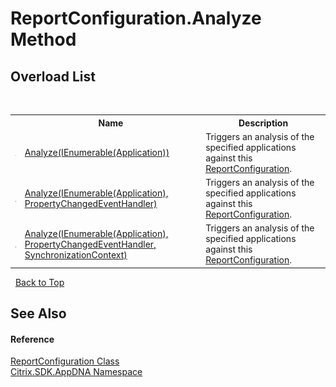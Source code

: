 # ReportConfiguration.Analyze Method 
 


## Overload List
&nbsp;<table><tr><th></th><th>Name</th><th>Description</th></tr><tr><td>![Public method](media/pubmethod.gif "Public method")</td><td><a href="M_Citrix_SDK_AppDNA_ReportConfiguration_Analyze">Analyze(IEnumerable(Application))</a></td><td>
Triggers an analysis of the specified applications against this <a href="T_Citrix_SDK_AppDNA_ReportConfiguration">ReportConfiguration</a>.</td></tr><tr><td>![Public method](media/pubmethod.gif "Public method")</td><td><a href="M_Citrix_SDK_AppDNA_ReportConfiguration_Analyze_1">Analyze(IEnumerable(Application), PropertyChangedEventHandler)</a></td><td>
Triggers an analysis of the specified applications against this <a href="T_Citrix_SDK_AppDNA_ReportConfiguration">ReportConfiguration</a>.</td></tr><tr><td>![Public method](media/pubmethod.gif "Public method")</td><td><a href="M_Citrix_SDK_AppDNA_ReportConfiguration_Analyze_2">Analyze(IEnumerable(Application), PropertyChangedEventHandler, SynchronizationContext)</a></td><td>
Triggers an analysis of the specified applications against this <a href="T_Citrix_SDK_AppDNA_ReportConfiguration">ReportConfiguration</a>.</td></tr></table>&nbsp;
<a href="#reportconfiguration.analyze-method">Back to Top</a>

## See Also


#### Reference
<a href="T_Citrix_SDK_AppDNA_ReportConfiguration">ReportConfiguration Class</a><br /><a href="N_Citrix_SDK_AppDNA">Citrix.SDK.AppDNA Namespace</a><br />